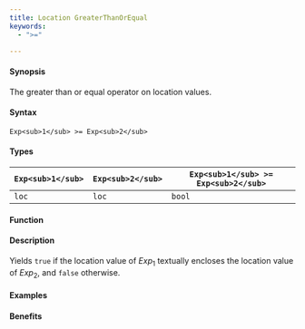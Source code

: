 ```yaml
---
title: Location GreaterThanOrEqual
keywords:
  - ">="

---
```


#### Synopsis

The greater than or equal operator on location values.

#### Syntax

`Exp<sub>1</sub> >= Exp<sub>2</sub>`

#### Types


| `Exp<sub>1</sub>` | `Exp<sub>2</sub>` | `Exp<sub>1</sub> >= Exp<sub>2</sub>`  |
| --- | --- | --- |
| `loc`     |  `loc`    | `bool`                |


#### Function

#### Description

Yields `true` if the location value of _Exp_<sub>1</sub> textually encloses
the location value of _Exp_<sub>2</sub>, and `false` otherwise.

#### Examples

#### Benefits



